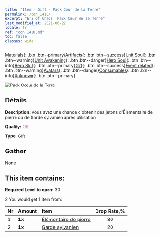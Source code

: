 ```yaml
---
title: "Item - Gift - Pack Cœur de la Terre"
permalink: /con_1410/
excerpt: "Era of Chaos  Pack Cœur de la Terre"
last_modified_at: 2021-06-22
locale: fr
ref: "con_1410.md"
toc: false
classes: wide
---
```

 [Materials](/ItemsFR/){: .btn .btn--primary}[Artifacts](/ItemsFR/Artifacts/){: .btn .btn--success}[Unit Soul](/ItemsFR/UnitSoul/){: .btn .btn--warning}[Unit Awakening](/ItemsFR/UnitAwakening/){: .btn .btn--danger}[Hero Soul](/ItemsFR/HeroSoul/){: .btn .btn--info}[Hero Skill](/ItemsFR/HeroSkill/){: .btn .btn--primary}[Gift](/ItemsFR/Gift/){: .btn .btn--success}[Event related](/ItemsFR/Events/){: .btn .btn--warning}[Avatars](/ItemsFR/Avatars/){: .btn .btn--danger}[Consumables](/ItemsFR/Consumables/){: .btn .btn--info}[Unknown](/ItemsFR/Unknown/){: .btn .btn--primary}

 ![Pack Cœur de la Terre](/images/t/i_907024.png)

## Détails
 **Description:** Vous avez une chance d'obtenir des jetons d'Élémentaire de pierre ou de Garde sylvanien après utilisation.

 **Quality:** <span style="color: #DA70D6">OK</span>

 **Type:** Gift

## Gather

  None

## This item contains:

 **Required Level to open:** 30

 2 You would get **1** item  from:

  | Nr | Amount |     Item    | Drop Rate,% |
  |:---|:-------|:------------|:---------:|
  | 1 |  **1x** | [Élémentaire de pierre](/ItemsFR/unt_266/) | 80 | 
  | 2 |  **1x** | [Garde sylvanien](/ItemsFR/unt_203/) | 20 | 
